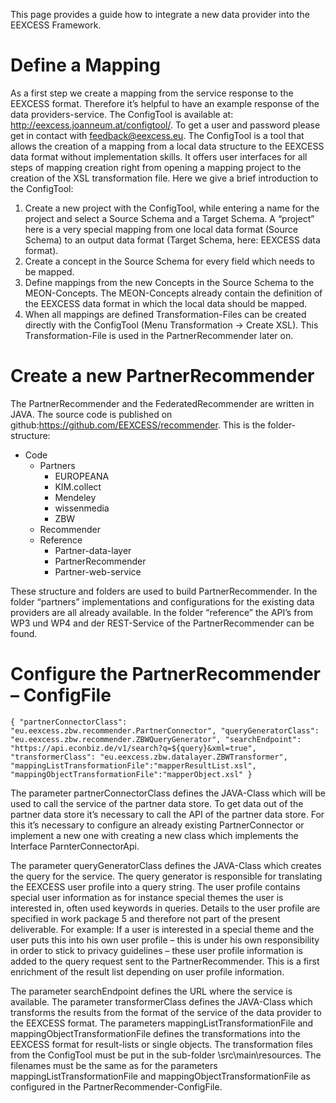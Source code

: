 This page provides a guide how to integrate a new data provider into the EEXCESS Framework. 

# Define a Mapping

As a first step we create a mapping from the service response to the EEXCESS format. Therefore it’s helpful to have an example response of the data providers-service. The ConfigTool is available at: http://eexcess.joanneum.at/configtool/. To get a user and password please get in contact with feedback@eexcess.eu.
The ConfigTool is a tool that allows the creation of a mapping from a local data structure to the EEXCESS data format without implementation skills. It offers user interfaces for all steps of mapping creation right from opening a mapping project to the creation of the XSL transformation file.
Here we give a brief introduction to the ConfigTool: 

1. Create a new project with the ConfigTool, while entering a name for the project and select a Source Schema and a Target Schema. 
A “project” here is a very special mapping from one local data format (Source Schema) to an output data format (Target Schema, here: EEXCESS data format).
2. Create a concept in the Source Schema for every field which needs to be mapped. 
3. Define mappings from the new Concepts in the Source Schema to the MEON-Concepts. The MEON-Concepts already contain the definition of the EEXCESS data format in which the local data should be mapped. 
4. When all mappings are defined Transformation-Files can be created directly with the ConfigTool (Menu Transformation -> Create XSL). This Transformation-File is used in the PartnerRecommender later on.

# Create a new PartnerRecommender
The PartnerRecommender and the FederatedRecommender are written in JAVA. The source code is published on github:https://github.com/EEXCESS/recommender.
This is the folder-structure:

* Code
  * Partners
    * EUROPEANA
    * KIM.collect
    * Mendeley
    * wissenmedia
    * ZBW
  * Recommender
  * Reference
    * Partner-data-layer
    * PartnerRecommender
    * Partner-web-service

These structure and folders are used to build PartnerRecommender. In the folder “partners” implementations and configurations for the existing data providers are all already available. In the folder “reference” the API’s from WP3 und WP4 and der REST-Service of the PartnerRecommender can be found. 

# Configure the PartnerRecommender – ConfigFile

`
{
  "partnerConnectorClass": "eu.eexcess.zbw.recommender.PartnerConnector",
  "queryGeneratorClass": "eu.eexcess.zbw.recommender.ZBWQueryGenerator",
  "searchEndpoint": "https://api.econbiz.de/v1/search?q=${query}&xml=true",
  "transformerClass": "eu.eexcess.zbw.datalayer.ZBWTransformer",
  "mappingListTransformationFile":"mapperResultList.xsl",
  "mappingObjectTransformationFile":"mapperObject.xsl"
}
`

The parameter partnerConnectorClass defines the JAVA-Class which will be used to call the service of the partner data store. To get data out of the partner data store it’s necessary to call the API of the partner data store. For this it’s necessary to configure an already existing PartnerConnector or implement a new one with creating a new class which implements the Interface ParnterConnectorApi.

The parameter queryGeneratorClass defines the JAVA-Class which creates the query for the service. The query generator is responsible for translating the EEXCESS user profile into a query string. The user profile contains special user information as for instance special themes the user is interested in, often used keywords in queries. Details to the user profile are specified in work package 5 and therefore not part of the present deliverable. 
For example: If a user is interested in a special theme and the user puts this into his own user profile – this is under his own responsibility in order to stick to privacy guidelines – these user profile information is added to the query request sent to the PartnerRecommender. This is a first enrichment of the result list depending on user profile information.

The parameter searchEndpoint defines the URL where the service is available. The parameter transformerClass defines the JAVA-Class which transforms the results from the format of the service of the data provider to the EEXCESS format. The parameters mappingListTransformationFile and mappingObjectTransformationFile defines the transformations into the EEXCESS format for result-lists or single objects. The transformation files from the ConfigTool must be put in the sub-folder \src\main\resources\. The filenames must be the same as for the parameters mappingListTransformationFile and mappingObjectTransformationFile as configured in the PartnerRecommender-ConfigFile.
